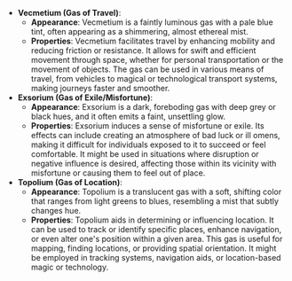 - **Vecmetium (Gas of Travel)**:
    - **Appearance**: Vecmetium is a faintly luminous gas with a pale blue tint, often appearing as a shimmering, almost ethereal mist.
    - **Properties**: Vecmetium facilitates travel by enhancing mobility and reducing friction or resistance. It allows for swift and efficient movement through space, whether for personal transportation or the movement of objects. The gas can be used in various means of travel, from vehicles to magical or technological transport systems, making journeys faster and smoother.
- **Exsorium (Gas of Exile/Misfortune)**:
    - **Appearance**: Exsorium is a dark, foreboding gas with deep grey or black hues, and it often emits a faint, unsettling glow.
    - **Properties**: Exsorium induces a sense of misfortune or exile. Its effects can include creating an atmosphere of bad luck or ill omens, making it difficult for individuals exposed to it to succeed or feel comfortable. It might be used in situations where disruption or negative influence is desired, affecting those within its vicinity with misfortune or causing them to feel out of place.
- **Topolium (Gas of Location)**:
    - **Appearance**: Topolium is a translucent gas with a soft, shifting color that ranges from light greens to blues, resembling a mist that subtly changes hue.
    - **Properties**: Topolium aids in determining or influencing location. It can be used to track or identify specific places, enhance navigation, or even alter one's position within a given area. This gas is useful for mapping, finding locations, or providing spatial orientation. It might be employed in tracking systems, navigation aids, or location-based magic or technology.